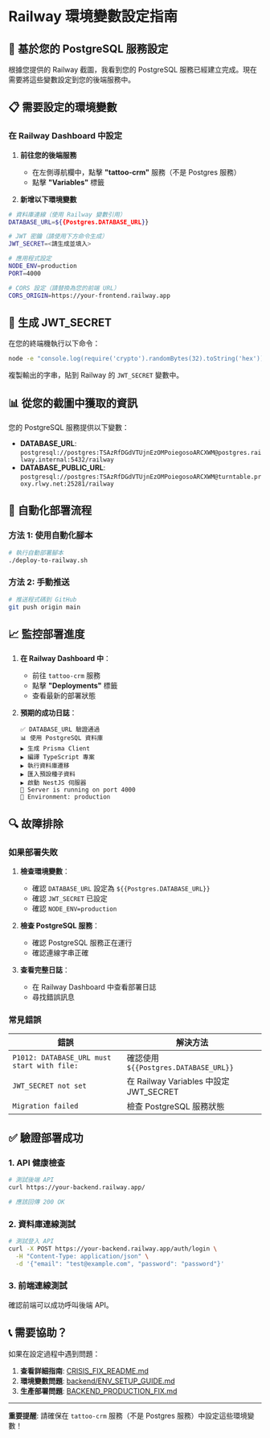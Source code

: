 # Railway 環境變數設定指南

## 🎯 基於您的 PostgreSQL 服務設定

根據您提供的 Railway 截圖，我看到您的 PostgreSQL 服務已經建立完成。現在需要將這些變數設定到您的後端服務中。

## 📋 需要設定的環境變數

### 在 Railway Dashboard 中設定

1. **前往您的後端服務**
   - 在左側導航欄中，點擊 **"tattoo-crm"** 服務（不是 Postgres 服務）
   - 點擊 **"Variables"** 標籤

2. **新增以下環境變數**

```bash
# 資料庫連線（使用 Railway 變數引用）
DATABASE_URL=${{Postgres.DATABASE_URL}}

# JWT 密鑰（請使用下方命令生成）
JWT_SECRET=<請生成並填入>

# 應用程式設定
NODE_ENV=production
PORT=4000

# CORS 設定（請替換為您的前端 URL）
CORS_ORIGIN=https://your-frontend.railway.app
```

## 🔐 生成 JWT_SECRET

在您的終端機執行以下命令：

```bash
node -e "console.log(require('crypto').randomBytes(32).toString('hex'))"
```

複製輸出的字串，貼到 Railway 的 `JWT_SECRET` 變數中。

## 📊 從您的截圖中獲取的資訊

您的 PostgreSQL 服務提供以下變數：

- **DATABASE_URL**: `postgresql://postgres:TSAzRfDGdVTUjnEzOMPoiegosoARCXWM@postgres.railway.internal:5432/railway`
- **DATABASE_PUBLIC_URL**: `postgresql://postgres:TSAzRfDGdVTUjnEzOMPoiegosoARCXWM@turntable.proxy.rlwy.net:25281/railway`

## 🚀 自動化部署流程

### 方法 1: 使用自動化腳本

```bash
# 執行自動部署腳本
./deploy-to-railway.sh
```

### 方法 2: 手動推送

```bash
# 推送程式碼到 GitHub
git push origin main
```

## 📈 監控部署進度

1. **在 Railway Dashboard 中**：
   - 前往 `tattoo-crm` 服務
   - 點擊 **"Deployments"** 標籤
   - 查看最新的部署狀態

2. **預期的成功日誌**：
   ```
   ✅ DATABASE_URL 驗證通過
   📊 使用 PostgreSQL 資料庫
   ▶ 生成 Prisma Client
   ▶ 編譯 TypeScript 專案
   ▶ 執行資料庫遷移
   ▶ 匯入預設種子資料
   ▶ 啟動 NestJS 伺服器
   🚀 Server is running on port 4000
   📝 Environment: production
   ```

## 🔍 故障排除

### 如果部署失敗

1. **檢查環境變數**：
   - 確認 `DATABASE_URL` 設定為 `${{Postgres.DATABASE_URL}}`
   - 確認 `JWT_SECRET` 已設定
   - 確認 `NODE_ENV=production`

2. **檢查 PostgreSQL 服務**：
   - 確認 PostgreSQL 服務正在運行
   - 確認連線字串正確

3. **查看完整日誌**：
   - 在 Railway Dashboard 中查看部署日誌
   - 尋找錯誤訊息

### 常見錯誤

| 錯誤 | 解決方法 |
|------|---------|
| `P1012: DATABASE_URL must start with file:` | 確認使用 `${{Postgres.DATABASE_URL}}` |
| `JWT_SECRET not set` | 在 Railway Variables 中設定 JWT_SECRET |
| `Migration failed` | 檢查 PostgreSQL 服務狀態 |

## ✅ 驗證部署成功

### 1. API 健康檢查

```bash
# 測試後端 API
curl https://your-backend.railway.app/

# 應該回傳 200 OK
```

### 2. 資料庫連線測試

```bash
# 測試登入 API
curl -X POST https://your-backend.railway.app/auth/login \
  -H "Content-Type: application/json" \
  -d '{"email": "test@example.com", "password": "password"}'
```

### 3. 前端連線測試

確認前端可以成功呼叫後端 API。

## 📞 需要協助？

如果在設定過程中遇到問題：

1. **查看詳細指南**: [CRISIS_FIX_README.md](./CRISIS_FIX_README.md)
2. **環境變數問題**: [backend/ENV_SETUP_GUIDE.md](./backend/ENV_SETUP_GUIDE.md)
3. **生產部署問題**: [BACKEND_PRODUCTION_FIX.md](./BACKEND_PRODUCTION_FIX.md)

---

**重要提醒**: 請確保在 `tattoo-crm` 服務（不是 Postgres 服務）中設定這些環境變數！
